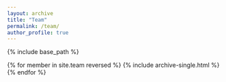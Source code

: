 ```yaml
---
layout: archive
title: "Team"
permalink: /team/
author_profile: true
---
```


{% include base_path %}

{% for member in site.team reversed %}
    {% include archive-single.html %}
{% endfor %}
